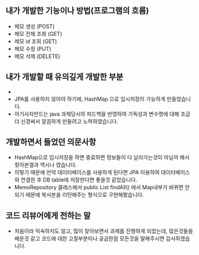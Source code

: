 ## 내가 개발한 기능이나 방법(프로그램의 흐름)
- 메모 생성 (POST)
- 메모 전체 조회 (GET)
- 메모 id 조회 (GET)
- 메모 수정 (PUT)
- 메모 삭제 (DELETE)

## 내가 개발할 때 유의깊게 개발한 부분
- 
- JPA를 사용하지 않아야 하기에, HashMap 으로 임시저장이 가능하게 만들었습니다.
- 아기사자만드는 java 과제당시의 피드백을 반영하여 가독성과 변수명에 대해 조금 더 신경써서 깔끔하게 만들려고 노력하였습니다.

## 개발하면서 들었던 의문사항
- HashMap으로 임시저장을 하면 종료하면 정보들이 다 날라가는것이 아닐까 해서 찾아본결과 역시나 였습니다.
- 이렇기 때문에 만약 데이터베이스를 사용하게 된다면 JPA 이용하여 데이터베이스와 연결한 후 DB table에 저장한다면 좋을것 같았습니다.
- MemoRepository 클래스에서 public List<Memo> findAll() 에서 Map내부가 바뀌면 안되기 때문에 복사본을 리턴해주는 형식으로 구현해봤습니다.

## 코드 리뷰어에게 전하는 말
- 처음이라 익숙하지도 않고, 많이 찾아보면서 과제를 진행하게 되었는데, 많은것들을 배운것 같고 코드에 대한 고칠부분이나 궁금한점 모든것을 말해주시면 감사하겠습니다.